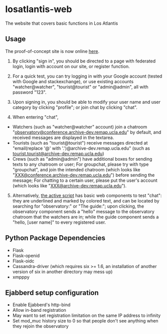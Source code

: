 # losatlantis-web

The website that covers basic functions in Los Atlantis

## Usage

The proof-of-concept site is now online [here](http://archive-dev.remap.ucla.edu:5004).

1. By clicking "sign in", you should be directed to a page with federated login, login with account on our site, or register function.

2. For a quick test, you can try logging in with your Google account (tested with Google and stackexchange), or use existing accounts "watcher@watcher", "tourist@tourist" or "admin@admin", all with password "123".

3. Upon signing in, you should be able to modify your user name and user category by clicking "profile"; or join chat by clicking "chat".

4. When entering "chat", 
  * Watchers (such as "watcher@watcher" account) join a chatroom "observatory@conference.archive-dev.remap.ucla.edu" by default, and received messages are displayed in the textarea.
  * Tourists (such as "tourist@tourist") receive messages directed at "email(replace '@' with '.')@archive-dev.remap.ucla.edu" (such as tourist.tourist@archive-dev.remap.ucla.edu)
  * Crews (such as "admin@admin") have additional boxes for sending texts to any chatroom or user; For groupchat, please try with type "groupchat", and join the intended chatroom (which looks like "XXX@conference.archive-dev.remap.ucla.edu") before sending the message; For chatting to a certain user, please put the user's account (which looks like "XXX@archive-dev.remap.ucla.edu").
5. Alternatively, [the active script](http://archive-dev.remap.ucla.edu/static/fountainhead/html-test/sample.html) has basic web components to test "chat": they are underlined and marked by colored text, and can be located by searching for "observatory:" or "The guide:"; upon clicking, the observatory component sends a "hello" message to the observatory chatroom that the watchers are in; while the guide component sends a "hello, [user name]" to every registered user.

## Python Package Dependencies

* Flask
* Flask-openid
* Flask-oidc
* Cassandra-driver (which requires six >= 1.6, an installation of another version of six in another directory may mess up)
* xmpppy

## Ejabberd setup configuration

* Enable Ejabberd's http-bind
* Allow in-band registration
* May want to set registration limitation on the same IP address to infinity
* Set mod_muc history size to 0 so that people don't see anything when they rejoin the observatory